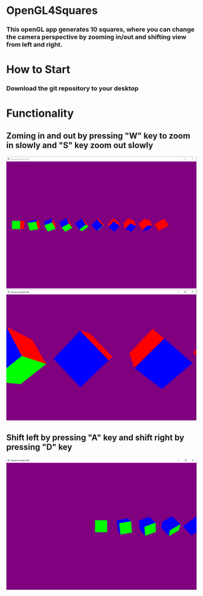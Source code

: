 # OpenGL4Squares
### This openGL app generates 10 squares, where you can change the camera perspective by zooming in/out and shifting view from left and right. 
# How to Start 
### Download the git repository to your desktop
# Functionality
## Zoming in and out by pressing "W" key to zoom in slowly and "S" key zoom out slowly
![SCREENSHOT](https://github.com/igorganch/OpenGL10SquaresPerspective/blob/main/Zoomout.PNG)
![SCREENSHOT](https://github.com/igorganch/OpenGL10SquaresPerspective/blob/main/Zoomin.PNG)
## Shift left by pressing "A" key and shift right by pressing "D" key
![SCREENSHOT](https://github.com/igorganch/OpenGL10SquaresPerspective/blob/main/Left.PNG)

